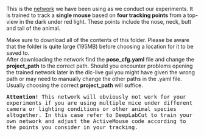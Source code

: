 This is the [network](https://github.com/Lilli-K2/ActiveMouse-SFB1315/tree/main/trained-network/exported-models-V2-Copy/DLC_LastMouse4Point_resnet_50_iteration-1_shuffle-1) we have been using as we conduct our experiments. It is trained to track a <strong>single mouse</strong> based on <strong>four tracking points</strong> from a top-view in the dark under red light.
These points include the nose, neck, butt and tail of the animal. <br>

Make sure to download all of the contents of this folder. Please be aware that the folder is quite large (195MB) before choosing a location for it to be saved to. <br>
After downloading the network find the <strong>pose_cfg.yaml</strong> file and change the <strong>project_path</strong> to the correct path. 
Should you encounter problems opening the trained network later in the dlc-live gui you might have given the wrong path or may need to manually change the other paths in the .yaml file. Usually choosing the correct <strong>project_path</strong> will suffice.

</p>
<kbd>
<strong>Attention!</strong>
This network will obviously not work for your experiments if you are using multiple mice under different camera or lighting conditions or other animal species altogether. In this case refer to DeepLabCut to train your own network and adjust the ActiveMouse code according to the points you consider in your tracking.
</kbd>
</p>
